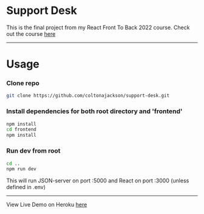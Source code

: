 # Support Desk

This is the final project from my React Front To Back 2022 course. Check out the course [here](https://www.udemy.com/course/react-front-to-back-2022/)

---

# Usage

### Clone repo

```bash
git clone https://github.com/coltonajackson/support-desk.git
```

### Install dependencies for both root directory and 'frontend'

```bash
npm install
cd frontend
npm install
```

### Run dev from root

```bash
cd ..
npm run dev
```

This will run JSON-server on port :5000 and React on port :3000 (unless defined in .env)

---

View Live Demo on Heroku [here](http://caj-support-desk-01.herokuapp.com/)
